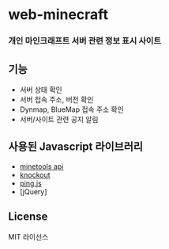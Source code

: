 # web-minecraft
### 개인 마인크래프트 서버 관련 정보 표시 사이트

## 기능

- 서버 상태 확인 
- 서버 접속 주소, 버전 확인
- Dynmap, BlueMap 접속 주소 확인
- 서버/사이트 관련 공지 알림

## 사용된 Javascript 라이브러리

- [minetools api](api.minetools.eu)
- [knockout](https://github.com/knockout/knockout)
- [ping.js](https://github.com/alfg/ping.js/)
- [jQuery]

## License

MIT  라이선스
